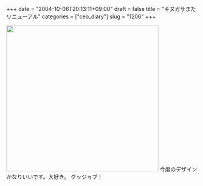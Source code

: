+++
date = "2004-10-06T20:13:11+09:00"
draft = false
title = "キヌガサまたリニューアル"
categories = ["ceo_diary"]
slug = "1206"
+++

<img src="http://ieiriblog.jugem.jp/?image=4051" width="400" height="384" alt="" class="pict" />
今度のデザインかなりいいです。大好き。
グッジョブ！
